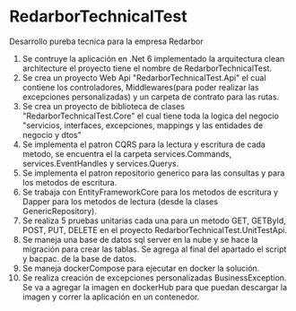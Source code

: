 # RedarborTechnicalTest
Desarrollo pureba tecnica para la empresa Redarbor

1. Se contruye la aplicación en .Net 6 implementado la arquitectura clean architecture el proyecto tiene el nombre de RedarborTechnicalTest.
2. Se crea un proyecto Web Api "RedarborTechnicalTest.Api" el cual contiene los controladores, Middlewares(para poder realizar las excepciones personalizadas) y un carpeta de contrato para las rutas.
3. Se crea un proyecto de biblioteca de clases "RedarborTechnicalTest.Core" el cual tiene toda la logica del negocio "servicios, interfaces, excepciones, mappings y las entidades de negocio y dtos"
4. Se implementa el patron CQRS para la lectura y escritura de cada metodo, se encuentra el la carpeta services.Commands, services.EventHandles y services.Querys.
5. Se implementa el patron repositorio generico para las consultas y para los metodos de escritura.
6. Se trabaja con EntityFrameworkCore para los metodos de escritura y Dapper para los metodos de lectura (desde la clases GenericRepository).
7. Se realiza 5 pruebas unitarias cada una para un metodo GET, GETById, POST, PUT, DELETE en el proyecto RedarborTechnicalTest.UnitTestApi.
8. Se maneja una base de datos sql server en la nube y se hace la migración para crear las tablas. Se agrega al final del apartado el script y bacpac. de la base de datos.
9. Se maneja dockerCompose para ejecutar en docker la solución.
10. Se realiza creación de excepciones personalizadas BusinessException.
Se va a agregar la imagen en dockerHub para que puedan descargar la imagen y correr la aplicación en un contenedor.
